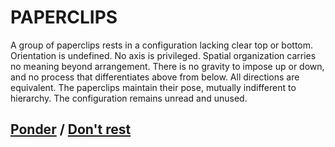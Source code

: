 # PAPERCLIPS

A group of paperclips rests in a configuration lacking clear top or bottom. Orientation is undefined. No axis is privileged. Spatial organization carries no meaning beyond arrangement. There is no gravity to impose up or down, and no process that differentiates above from below. All directions are equivalent. The paperclips maintain their pose, mutually indifferent to hierarchy. The configuration remains unread and unused.

## [Ponder](page-d2c289d747c84adb) / [Don't rest](page-10bc84b0e48074e1)
